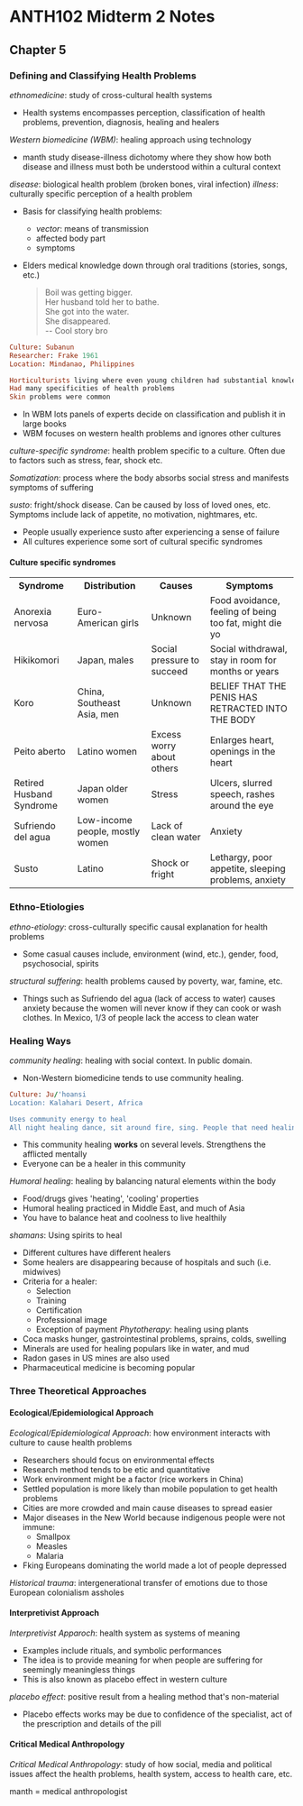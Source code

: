 # ANTH102 Midterm 2 Notes

## Chapter 5

### Defining and Classifying Health Problems
_ethnomedicine_: study of cross-cultural health systems

* Health systems encompasses perception, classification of health problems,
prevention, diagnosis, healing and healers

_Western biomedicine (WBM)_: healing approach using technology

* manth study disease-illness dichotomy where they show how both disease and illness must both be understood within a cultural context

_disease_: biological health problem (broken bones, viral infection)
_illness_: culturally specific perception of a health problem

* Basis for classifying health problems:
    * _vector_: means of transmission
    * affected body part
    * symptoms

* Elders medical knowledge down through oral traditions (stories, songs, etc.)
    > Boil was getting bigger. <br>
    > Her husband told her to bathe. <br>
    > She got into the water. <br>
    > She disappeared. <br>
    > -- Cool story bro

```Ruby
Culture: Subanun
Researcher: Frake 1961
Location: Mindanao, Philippines

Horticulturists living where even young children had substantial knowledge about health problems
Had many specificities of health problems
Skin problems were common
```

* In WBM lots panels of experts decide on classification and publish it in large books
* WBM focuses on western health problems and ignores other cultures

_culture-specific syndrome_: health problem specific to a culture. Often due to factors such as stress, fear, shock etc.

_Somatization_: process where the body absorbs social stress and manifests symptoms of suffering

_susto_: fright/shock disease. Can be caused by loss of loved ones, etc. Symptoms include lack of appetite, no motivation, nightmares, etc.

* People usually experience susto after experiencing a sense of failure
* All cultures experience some sort of cultural specific syndromes

#### Culture specific syndromes

<table>
    <tr>
        <th>Syndrome</th>
        <th>Distribution</th>
        <th>Causes</th>
        <th>Symptoms</th>
    </tr>
    <tr>
        <td>Anorexia nervosa</td>
        <td>Euro-American girls</td>
        <td>Unknown</td>
        <td>Food avoidance, feeling of being too fat, might die yo</td>
    </tr>
    <tr>
        <td>Hikikomori</td>
        <td>Japan, males</td>
        <td>Social pressure to succeed</td>
        <td>Social withdrawal, stay in room for months or years</td>
    </tr>
    <tr>
        <td>Koro</td>
        <td>China, Southeast Asia, men</td>
        <td>Unknown</td>
        <td>BELIEF THAT THE PENIS HAS RETRACTED INTO THE BODY</td>
    </tr>
    <tr>
        <td>Peito aberto</td>
        <td>Latino women</td>
        <td>Excess worry about others</td>
        <td>Enlarges heart, openings in the heart</td>
    </tr>
    <tr>
        <td>Retired Husband Syndrome</td>
        <td>Japan older women</td>
        <td>Stress</td>
        <td>Ulcers, slurred speech, rashes around the eye</td>
    </tr>
    <tr>
        <td>Sufriendo del agua</td>
        <td>Low-income people, mostly women</td>
        <td>Lack of clean water</td>
        <td>Anxiety</td>
    </tr>
    <tr>
        <td>Susto</td>
        <td>Latino</td>
        <td>Shock or fright</td>
        <td>Lethargy, poor appetite, sleeping problems, anxiety</td>
    </tr>
</table>

### Ethno-Etiologies

_ethno-etiology_: cross-culturally specific causal explanation for health problems

* Some casual causes include, environment (wind, etc.), gender, food, psychosocial, spirits

_structural suffering_: health problems caused by poverty, war, famine, etc.

* Things such as Sufriendo del agua (lack of access to water) causes anxiety because the women will never know if they can cook or wash clothes. In Mexico, 1/3 of people lack the access to clean water

### Healing Ways
_community healing_: healing with social context. In public domain.

* Non-Western biomedicine tends to use community healing.

```Ruby
Culture: Ju/'hoansi
Location: Kalahari Desert, Africa

Uses community energy to heal
All night healing dance, sit around fire, sing. People that need healing dance around.
```

* This community healing __works__ on several levels. Strengthens the afflicted mentally
* Everyone can be a healer in this community

_Humoral healing_: healing by balancing natural elements within the body
* Food/drugs gives 'heating', 'cooling' properties
* Humoral healing practiced in Middle East, and much of Asia
* You have to balance heat and coolness to live healthily

_shamans_: Using spirits to heal
* Different cultures have different healers
* Some healers are disappearing because of hospitals and such (i.e. midwives)
* Criteria for a healer:
    - Selection
    - Training
    - Certification
    - Professional image
    - Exception of payment
_Phytotherapy_: healing using plants
* Coca masks hunger, gastrointestinal problems, sprains, colds, swelling
* Minerals are used for healing populars like in water, and mud
* Radon gases in US mines are also used
* Pharmaceutical medicine is becoming popular

### Three Theoretical Approaches
#### Ecological/Epidemiological Approach
_Ecological/Epidemiological Approach_: how environment interacts with culture to cause health problems

* Researchers should focus on environmental effects
* Research method tends to be etic and quantitative
* Work environment might be a factor (rice workers in China)
* Settled population is more likely than mobile population to get health problems
* Cities are more crowded and main cause diseases to spread easier
* Major diseases in the New World because indigenous people were not immune:
    - Smallpox
    - Measles
    - Malaria
* Fking Europeans dominating the world made a lot of people depressed

_Historical trauma_: intergenerational transfer of emotions due to those European colonialism assholes

#### Interpretivist Approach
_Interpretivist Apparoch_: health system as systems of meaning

* Examples include rituals, and symbolic performances
* The idea is to provide meaning for when people are suffering for seemingly meaningless things
* This is also known as placebo effect in western culture

_placebo effect_: positive result from a healing method that's non-material

* Placebo effects works may be due to confidence of the specialist, act of the prescription and details of the pill

#### Critical Medical Anthropology
_Critical Medical Anthropology_: study of how social, media and political issues affect the health problems, health system, access to health care, etc.

manth = medical anthropologist
